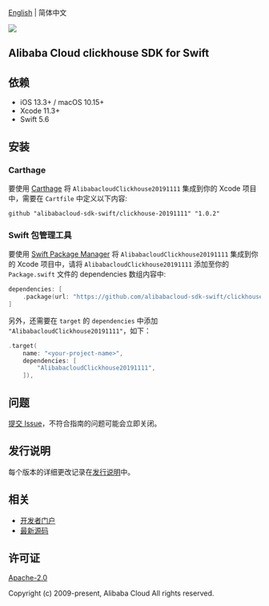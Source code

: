 [English](README.md) | 简体中文

![](https://aliyunsdk-pages.alicdn.com/icons/AlibabaCloud.svg)

## Alibaba Cloud clickhouse SDK for Swift

## 依赖

- iOS 13.3+ / macOS 10.15+
- Xcode 11.3+
- Swift 5.6

## 安装

### Carthage

要使用 [Carthage](https://github.com/Carthage/Carthage) 将 `AlibabacloudClickhouse20191111` 集成到你的 Xcode 项目中，需要在 `Cartfile` 中定义以下内容:

```ogdl
github "alibabacloud-sdk-swift/clickhouse-20191111" "1.0.2"
```

### Swift 包管理工具

要使用 [Swift Package Manager](https://swift.org/package-manager/) 将 `AlibabacloudClickhouse20191111` 集成到你的 Xcode 项目中，请将 `AlibabacloudClickhouse20191111` 添加至你的 `Package.swift` 文件的 dependencies 数组内容中:

```swift
dependencies: [
    .package(url: "https://github.com/alibabacloud-sdk-swift/clickhouse-20191111.git", from: "1.0.2")
]
```

另外，还需要在 `target` 的 `dependencies` 中添加 `"AlibabacloudClickhouse20191111"`，如下：

```swift
.target(
    name: "<your-project-name>",
    dependencies: [
        "AlibabacloudClickhouse20191111",
    ]),
```

## 问题

[提交 Issue](https://github.com/alibabacloud-sdk-swift/clickhouse-20191111/issues/new)，不符合指南的问题可能会立即关闭。

## 发行说明

每个版本的详细更改记录在[发行说明](./ChangeLog.txt)中。

## 相关

* [开发者门户](https://next.api.aliyun.com/home)
* [最新源码](https://github.com/alibabacloud-sdk-swift/clickhouse-20191111)

## 许可证

[Apache-2.0](http://www.apache.org/licenses/LICENSE-2.0)

Copyright (c) 2009-present, Alibaba Cloud All rights reserved.
